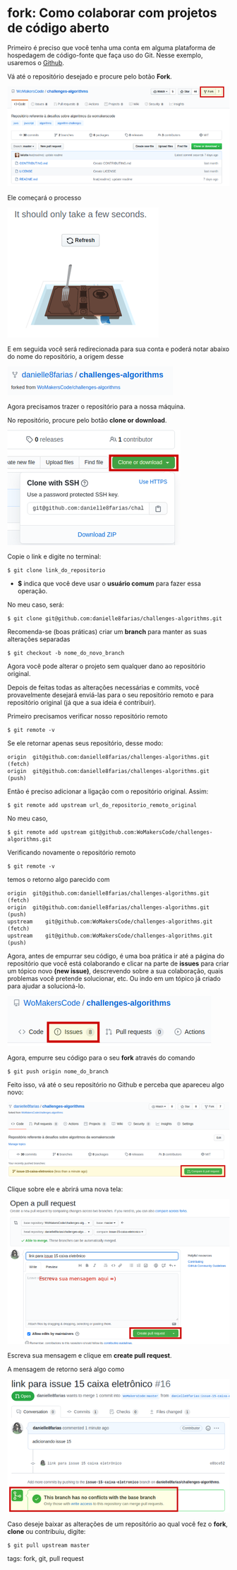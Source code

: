 # fork: Como colaborar com projetos de código aberto

Primeiro é preciso que você tenha uma conta em alguma plataforma de hospedagem de código-fonte que faça uso do Git. Nesse exemplo, usaremos o [Github](https://github.com/).

Vá até o repositório desejado e procure pelo botão **Fork**.

![botão fork](img/p0024-0.png)

Ele começará o processo 

![fazendo fork](img/p0024-1.png)

E em seguida você será redirecionada para sua conta e poderá notar abaixo do nome do repositório, a origem desse

![fork deu certo](img/p0024-2.png)

Agora precisamos trazer o repositório para a nossa máquina.

No repositório, procure pelo botão **clone or download**.

![clone or download](img/p0024-3.png)

Copie o link e digite no terminal:

```
$ git clone link_do_repositorio
```

- **$** indica que você deve usar o **usuário comum** para fazer essa operação.

No meu caso, será:

```
$ git clone git@github.com:danielle8farias/challenges-algorithms.git
```

Recomenda-se (boas práticas) criar um **branch** para manter as suas alterações separadas

```
$ git checkout -b nome_do_novo_branch
```

Agora você pode alterar o projeto sem qualquer dano ao repositório original.

Depois de feitas todas as alterações necessárias e commits, você provavelmente desejará enviá-las para o seu repositório remoto e para repositório original (já que a sua ideia é contribuir).

Primeiro precisamos verificar nosso repositório remoto

```
$ git remote -v
```

Se ele retornar apenas seus repositório, desse modo:

```
origin	git@github.com:danielle8farias/challenges-algorithms.git (fetch)
origin	git@github.com:danielle8farias/challenges-algorithms.git (push)
```

Então é preciso adicionar a ligação com o repositório original. Assim:

```
$ git remote add upstream url_do_repositorio_remoto_original
```

No meu caso,

```
$ git remote add upstream git@github.com:WoMakersCode/challenges-algorithms.git
```

Verificando novamente o repositório remoto

```
$ git remote -v
```

temos o retorno algo parecido com

```
origin	git@github.com:danielle8farias/challenges-algorithms.git (fetch)
origin	git@github.com:danielle8farias/challenges-algorithms.git (push)
upstream	git@github.com:WoMakersCode/challenges-algorithms.git (fetch)
upstream	git@github.com:WoMakersCode/challenges-algorithms.git (push)
```

Agora, antes de empurrar seu código, é uma boa prática ir até a página do repositório que você está colaborando e clicar na parte de **issues** para criar um tópico novo **(new issue)**, descrevendo sobre a sua colaboração, quais problemas você pretende solucionar, etc. Ou indo em um tópico já criado para ajudar a solucioná-lo.

![issues](img/p0024-4.png)

Agora, empurre seu código para o seu **fork** através do comando

```
$ git push origin nome_do_branch
```

Feito isso, vá até o seu repositório no Github e perceba que apareceu algo novo:

![compare & pull request](img/p0024-5.png)

Clique sobre ele e abrirá uma nova tela:

![criando pull request](img/p0024-6.png)

Escreva sua mensagem e clique em **create pull request**.

A mensagem de retorno será algo como

![sucesso](img/p0024-7.png)


Caso deseje baixar as alterações de um repositório ao qual você fez o **fork**, **clone** ou contribuiu, digite:

```
$ git pull upstream master
```

tags: fork, git, pull request
